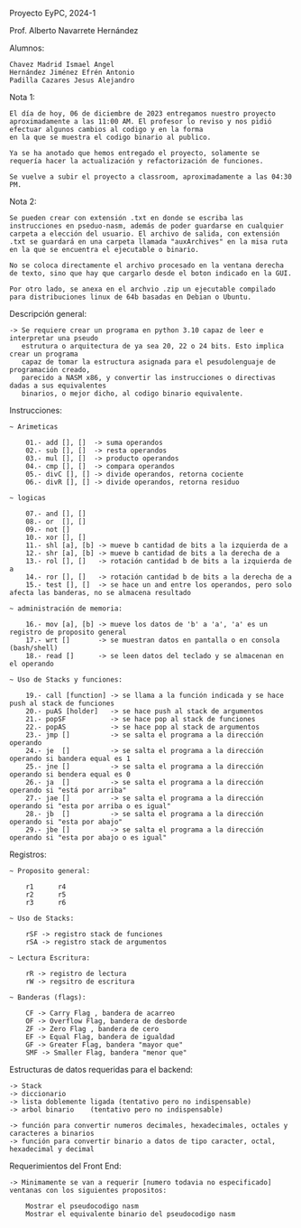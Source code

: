 
Proyecto EyPC, 2024-1

Prof. Alberto Navarrete Hernández

Alumnos:
    
    Chavez Madrid Ismael Angel
    Hernández Jiménez Efrén Antonio
    Padilla Cazares Jesus Alejandro 

Nota 1:

    El día de hoy, 06 de diciembre de 2023 entregamos nuestro proyecto aproximadamente a las 11:00 AM. El profesor lo reviso y nos pidió efectuar algunos cambios al codigo y en la forma
    en la que se muestra el codigo binario al publico.

    Ya se ha anotado que hemos entregado el proyecto, solamente se requería hacer la actualización y refactorización de funciones. 

    Se vuelve a subir el proyecto a classroom, aproximadamente a las 04:30 PM. 

Nota 2:

    Se pueden crear con extensión .txt en donde se escriba las instrucciones en pseduo-nasm, además de poder guardarse en cualquier carpeta a elección del usuario. El archivo de salida, con extensión .txt se guardará en una carpeta llamada "auxArchives" en la misa ruta en la que se encuentra el ejecutable o binario. 

    No se coloca directamente el archivo procesado en la ventana derecha de texto, sino que hay que cargarlo desde el boton indicado en la GUI.

    Por otro lado, se anexa en el archvio .zip un ejecutable compilado para distribuciones linux de 64b basadas en Debian o Ubuntu. 

Descripción general:

    -> Se requiere crear un programa en python 3.10 capaz de leer e interpretar una pseudo
       estrutura o arquitectura de ya sea 20, 22 o 24 bits. Esto implica crear un programa
       capaz de tomar la estructura asignada para el pesudolenguaje de programación creado,
       parecido a NASM x86, y convertir las instrucciones o directivas dadas a sus equivalentes
       binarios, o mejor dicho, al codigo binario equivalente. 

Instrucciones:

    ~ Arimeticas
        
        01.- add [], []  -> suma operandos
        02.- sub [], []  -> resta operandos
        03.- mul [], []  -> producto operandos
        04.- cmp [], []  -> compara operandos
        05.- divC [], [] -> divide operandos, retorna cociente
        06.- divR [], [] -> divide operandos, retorna residuo
    
    ~ logicas
    
        07.- and [], [] 
        08.- or  [], []
        09.- not []
        10.- xor [], []
        11.- shl [a], [b] -> mueve b cantidad de bits a la izquierda de a 
        12.- shr [a], [b] -> mueve b cantidad de bits a la derecha de a
        13.- rol [], []   -> rotación cantidad b de bits a la izquierda de a
        14.- ror [], []   -> rotación cantidad b de bits a la derecha de a
        15.- test [], []  -> se hace un and entre los operandos, pero solo afecta las banderas, no se almacena resultado

    ~ administración de memoria:
    
        16.- mov [a], [b] -> mueve los datos de 'b' a 'a', 'a' es un registro de proposito general
        17.- wrt []       -> se muestran datos en pantalla o en consola (bash/shell)
        18.- read []      -> se leen datos del teclado y se almacenan en el operando
        
    ~ Uso de Stacks y funciones:

        19.- call [function] -> se llama a la función indicada y se hace push al stack de funciones
        20.- puAS [holder]   -> se hace push al stack de argumentos
        21.- popSF           -> se hace pop al stack de funciones
        22.- popAS           -> se hace pop al stack de argumentos
        23.- jmp []          -> se salta el programa a la dirección operando
        24.- je  []          -> se salta el programa a la dirección operando si bandera equal es 1
        25.- jne []          -> se salta el programa a la dirección operando si bendera equal es 0
        26.- ja  []          -> se salta el programa a la dirección operando si "está por arriba"
        27.- jae []          -> se salta el programa a la dirección operando si "esta por arriba o es igual"
        28.- jb  []          -> se salta el programa a la dirección operando si "esta por abajo"
        29.- jbe []          -> se salta el programa a la dirección operando si "esta por abajo o es igual"

Registros: 

    ~ Proposito general:

        r1      r4
        r2      r5
        r3      r6

    ~ Uso de Stacks:

        rSF -> registro stack de funciones
        rSA -> registro stack de argumentos

    ~ Lectura Escritura:

        rR -> registro de lectura
        rW -> regsitro de escritura

    ~ Banderas (flags):

        CF -> Carry Flag , bandera de acarreo
        OF -> Overflow Flag, bandera de desborde
        ZF -> Zero Flag , bandera de cero
        EF -> Equal Flag, bandera de igualdad
        GF -> Greater Flag, bandera "mayor que"
        SMF -> Smaller Flag, bandera "menor que"

Estructuras de datos requeridas para el backend:

    -> Stack
    -> diccionario
    -> lista doblemente ligada (tentativo pero no indispensable)
    -> arbol binario    (tentativo pero no indispensable)
     
    -> función para convertir numeros decimales, hexadecimales, octales y caracteres a binarios
    -> función para convertir binario a datos de tipo caracter, octal, hexadecimal y decimal 

Requerimientos del Front End:

    -> Minimamente se van a requerir [numero todavia no especificado] ventanas con los siguientes propositos:

        Mostrar el pseudocodigo nasm
        Mostrar el equivalente binario del pseudocodigo nasm
        